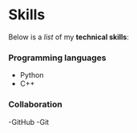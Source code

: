 # Skills

Below is a *list* of my **technical skills**:

### Programming languages
- Python
- C++

### Collaboration
-GitHub
-Git
